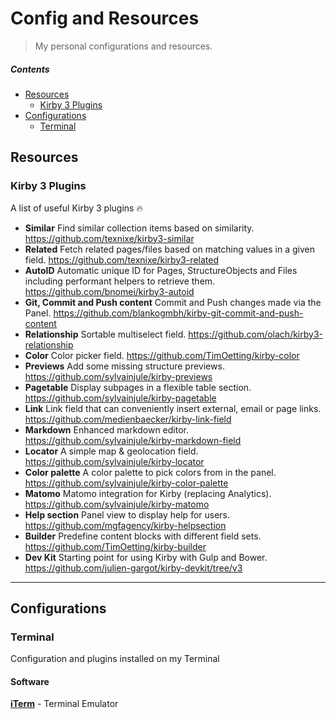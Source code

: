 # Config and Resources

> My personal configurations and resources.

##### Contents

+ [Resources](#resources)
  + [Kirby 3 Plugins](#kirby-3-plugins)
+ [Configurations](#configurations)
  + [Terminal](#terminal)

## Resources

### Kirby 3 Plugins
A list of useful Kirby 3 plugins 🔥

+ **Similar** Find similar collection items based on similarity.
https://github.com/texnixe/kirby3-similar
+ **Related** Fetch related pages/files based on matching values in a given field.
https://github.com/texnixe/kirby3-related
+ **AutoID** Automatic unique ID for Pages, StructureObjects and Files including performant helpers to retrieve them.
https://github.com/bnomei/kirby3-autoid
+ **Git, Commit and Push content** Commit and Push changes made via the Panel.
https://github.com/blankogmbh/kirby-git-commit-and-push-content
+ **Relationship** Sortable multiselect field. 
https://github.com/olach/kirby3-relationship
+ **Color** Color picker field.
https://github.com/TimOetting/kirby-color
+ **Previews** Add some missing structure previews.
https://github.com/sylvainjule/kirby-previews
+ **Pagetable** Display subpages in a flexible table section.
https://github.com/sylvainjule/kirby-pagetable
+ **Link** Link field that can conveniently insert external, email or page links.
https://github.com/medienbaecker/kirby-link-field
+ **Markdown** Enhanced markdown editor.
https://github.com/sylvainjule/kirby-markdown-field
+ **Locator** A simple map & geolocation field.
https://github.com/sylvainjule/kirby-locator
+ **Color palette** A color palette to pick colors from in the panel.
https://github.com/sylvainjule/kirby-color-palette
+ **Matomo** Matomo integration for Kirby (replacing Analytics).
https://github.com/sylvainjule/kirby-matomo
+ **Help section** Panel view to display help for users.
https://github.com/mgfagency/kirby-helpsection
+ **Builder** Predefine content blocks with different field sets.
https://github.com/TimOetting/kirby-builder
+ **Dev Kit** Starting point for using Kirby with Gulp and Bower.
https://github.com/julien-gargot/kirby-devkit/tree/v3

----

## Configurations

### Terminal
Configuration and plugins installed on my Terminal 

#### Software
**[iTerm](https://www.iterm2.com)** - Terminal Emulator
